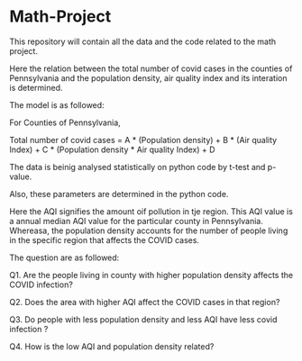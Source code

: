 # Math-Project
This repository will contain all the data and the code related to the math project.

Here the relation between the total number of covid cases in the counties of Pennsylvania and  the population density, air quality index and its interation is determined.

The model is as followed:

For Counties of Pennsylvania,

Total number of covid cases = A * (Population density) + B * (Air quality Index) + C * (Population density * Air quality Index) + D

The data is beinig analysed statistically on python code by t-test and p-value.

Also, these parameters are determined in the python code.

Here the AQI signifies the amount oif pollution in tje region. This AQI value is a annual median AQI value for the particular county in Pennsylvania.
Whereasa, the population density accounts for the number of people living in the specific region that affects the COVID cases.

The question are as followed:

Q1. Are the people living in county with higher population density affects the COVID infection?

Q2. Does the area with higher AQI affect the COVID cases in that region?

Q3. Do people with less population density and less AQI have less covid infection ?

Q4. How is the low AQI and population density related?


